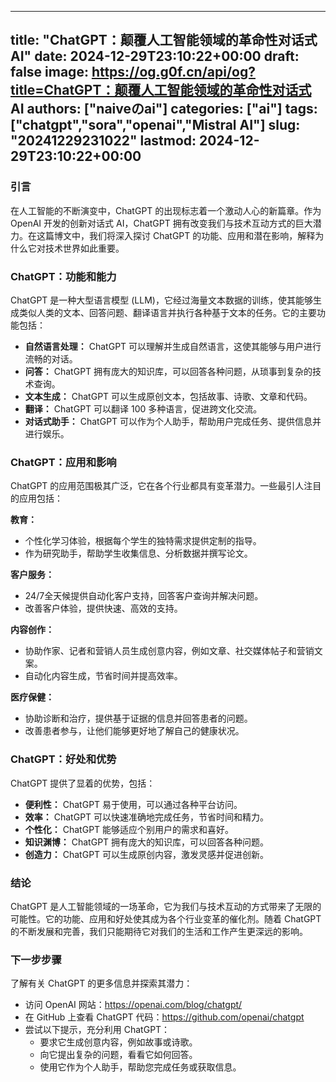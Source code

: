 
---
title: "ChatGPT：颠覆人工智能领域的革命性对话式 AI"
date: 2024-12-29T23:10:22+00:00
draft: false
image: https://og.g0f.cn/api/og?title=ChatGPT：颠覆人工智能领域的革命性对话式 AI
authors: ["naiveのai"]
categories: ["ai"]
tags: ["chatgpt","sora","openai","Mistral AI"]
slug: "20241229231022"
lastmod: 2024-12-29T23:10:22+00:00
---
### 引言

在人工智能的不断演变中，ChatGPT 的出现标志着一个激动人心的新篇章。作为 OpenAI 开发的创新对话式 AI，ChatGPT 拥有改变我们与技术互动方式的巨大潜力。在这篇博文中，我们将深入探讨 ChatGPT 的功能、应用和潜在影响，解释为什么它对技术世界如此重要。

### ChatGPT：功能和能力

ChatGPT 是一种大型语言模型 (LLM)，它经过海量文本数据的训练，使其能够生成类似人类的文本、回答问题、翻译语言并执行各种基于文本的任务。它的主要功能包括：

- **自然语言处理：** ChatGPT 可以理解并生成自然语言，这使其能够与用户进行流畅的对话。
- **问答：** ChatGPT 拥有庞大的知识库，可以回答各种问题，从琐事到复杂的技术查询。
- **文本生成：** ChatGPT 可以生成原创文本，包括故事、诗歌、文章和代码。
- **翻译：** ChatGPT 可以翻译 100 多种语言，促进跨文化交流。
- **对话式助手：** ChatGPT 可以作为个人助手，帮助用户完成任务、提供信息并进行娱乐。

### ChatGPT：应用和影响

ChatGPT 的应用范围极其广泛，它在各个行业都具有变革潜力。一些最引人注目的应用包括：

**教育：**
- 个性化学习体验，根据每个学生的独特需求提供定制的指导。
- 作为研究助手，帮助学生收集信息、分析数据并撰写论文。

**客户服务：**
- 24/7全天候提供自动化客户支持，回答客户查询并解决问题。
- 改善客户体验，提供快速、高效的支持。

**内容创作：**
- 协助作家、记者和营销人员生成创意内容，例如文章、社交媒体帖子和营销文案。
- 自动化内容生成，节省时间并提高效率。

**医疗保健：**
- 协助诊断和治疗，提供基于证据的信息并回答患者的问题。
- 改善患者参与，让他们能够更好地了解自己的健康状况。

### ChatGPT：好处和优势

ChatGPT 提供了显着的优势，包括：

- **便利性：** ChatGPT 易于使用，可以通过各种平台访问。
- **效率：** ChatGPT 可以快速准确地完成任务，节省时间和精力。
- **个性化：** ChatGPT 能够适应个别用户的需求和喜好。
- **知识渊博：** ChatGPT 拥有庞大的知识库，可以回答各种问题。
- **创造力：** ChatGPT 可以生成原创内容，激发灵感并促进创新。

### 结论

ChatGPT 是人工智能领域的一场革命，它为我们与技术互动的方式带来了无限的可能性。它的功能、应用和好处使其成为各个行业变革的催化剂。随着 ChatGPT 的不断发展和完善，我们只能期待它对我们的生活和工作产生更深远的影响。

### 下一步步骤

了解有关 ChatGPT 的更多信息并探索其潜力：

- 访问 OpenAI 网站：https://openai.com/blog/chatgpt/
- 在 GitHub 上查看 ChatGPT 代码：https://github.com/openai/chatgpt
- 尝试以下提示，充分利用 ChatGPT：
  - 要求它生成创意内容，例如故事或诗歌。
  - 向它提出复杂的问题，看看它如何回答。
  - 使用它作为个人助手，帮助您完成任务或获取信息。